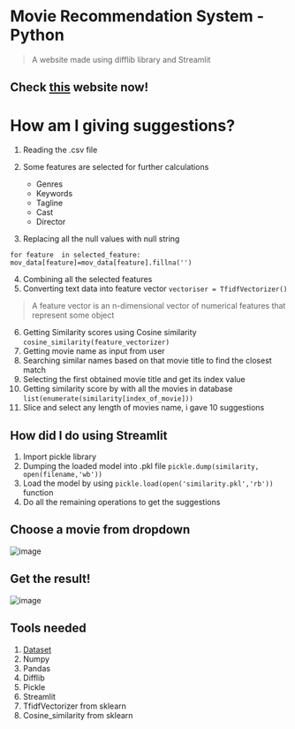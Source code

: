 # Movie Recommendation System - Python
> A website made using difflib library and Streamlit

## Check [this](https://movierecmdvilashegde.streamlit.app/) website now!

# How am I giving suggestions?

1. Reading the .csv file
2. Some features are selected for further calculations
    - Genres
    - Keywords
    - Tagline
    - Cast
    - Director

3.  Replacing all the null values with null string
```
for feature  in selected_feature:
mov_data[feature]=mov_data[feature].fillna('')
```
4. Combining all the selected features
5. Converting text data into feature vector ```vectoriser = TfidfVectorizer()```
> A feature vector is an n-dimensional vector of numerical features that represent some object

6. Getting Similarity scores using Cosine similarity ```cosine_similarity(feature_vectorizer)```
7. Getting movie name as input from user
8. Searching similar names based on that movie title to find the closest match
9. Selecting the first obtained movie title and get its index value
10. Getting similarity score by with all the movies in database ```list(enumerate(similarity[index_of_movie]))```
11. Slice and select any length of movies name, i gave 10 suggestions


## How did I do using Streamlit
1. Import pickle library
2. Dumping the loaded model into .pkl file ```pickle.dump(similarity, open(filename,'wb'))```
3. Load the model by using ```pickle.load(open('similarity.pkl','rb'))``` function
4. Do all the remaining operations to get the suggestions

## Choose a movie from dropdown
![image](https://user-images.githubusercontent.com/85540091/171777345-4b9c0d6f-91d1-4836-a345-f7dc683fe164.png)

## Get the result!
![image](https://user-images.githubusercontent.com/85540091/171777225-6d612492-71cc-4016-b986-d2dadce30b52.png)


## Tools needed
1. [Dataset](https://www.kaggle.com/datasets/rounakbanik/the-movies-dataset)
2. Numpy 
3. Pandas
4. Difflib
5. Pickle
6. Streamlit
7. TfidfVectorizer from sklearn
8. Cosine_similarity from sklearn
